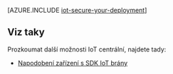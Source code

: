 <properties
 pageTitle="Zabezpečené IoT nasazení | Microsoft Azure"
 description="Tento článek popisuje, jak zajistit IoT nasazení"
 services="iot-hub"
 documentationCenter=""
 authors="YuriDio"
 manager="timlt"
 editor=""/>

<tags
 ms.service="iot-hub"
 ms.devlang="na"
 ms.topic="article"
 ms.tgt_pltfrm="na"
 ms.workload="na"
 ms.date="10/17/2016"
 ms.author="yurid"/>

[AZURE.INCLUDE [iot-secure-your-deployment](../../includes/iot-secure-your-deployment.md)]

## <a name="see-also"></a>Viz taky

Prozkoumat další možnosti IoT centrální, najdete tady:

- [Napodobení zařízení s SDK IoT brány][lnk-gateway]

[lnk-gateway]: iot-hub-linux-gateway-sdk-simulated-device.md